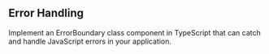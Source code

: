 ## Error Handling

Implement an ErrorBoundary class component in TypeScript that can catch and handle JavaScript errors in your application.

